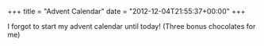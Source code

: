 +++
title = "Advent Calendar"
date = "2012-12-04T21:55:37+00:00"
+++

I forgot to start my advent calendar until today! (Three bonus chocolates for me)
			